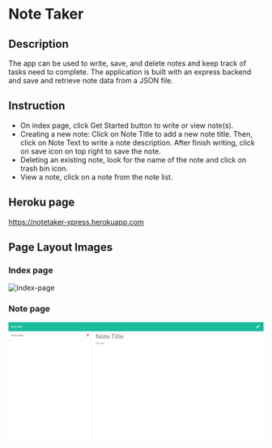 # Note Taker
## Description
The app can be used to write, save, and delete notes and keep track of tasks need to complete. The application is built with an express backend and save and retrieve note data from a JSON file.
## Instruction
-	On index page, click Get Started button to write or view note(s).
-	Creating a new note: Click on Note Title to add a new note title. Then, click on Note Text to write a note description. After finish writing, click on save icon on top right to save the note.
-	Deleting an existing note, look for the name of the note and click on trash bin icon.
-	View a note, click on a note from the note list.
## Heroku page 
https://notetaker-xpress.herokuapp.com

## Page Layout Images
### Index page
![index-page](https://user-images.githubusercontent.com/29310963/107843550-e8912580-6d80-11eb-88ad-5a0abbf87558.jpg)

### Note page
![Notes page image](./assets/notes-page-image.png)
